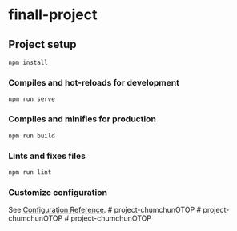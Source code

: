# finall-project

## Project setup
```
npm install
```

### Compiles and hot-reloads for development
```
npm run serve
```

### Compiles and minifies for production
```
npm run build
```

### Lints and fixes files
```
npm run lint
```

### Customize configuration
See [Configuration Reference](https://cli.vuejs.org/config/).
#   p r o j e c t - c h u m c h u n O T O P  
 #   p r o j e c t - c h u m c h u n O T O P  
 #   p r o j e c t - c h u m c h u n O T O P  
 